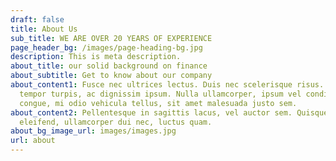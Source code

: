 ```yaml
---
draft: false
title: About Us
sub_title: WE ARE OVER 20 YEARS OF EXPERIENCE
page_header_bg: /images/page-heading-bg.jpg
description: This is meta description.
about_title: our solid background on finance
about_subtitle: Get to know about our company
about_content1: Fusce nec ultrices lectus. Duis nec scelerisque risus. Ut id
  tempor turpis, ac dignissim ipsum. Nulla ullamcorper, ipsum vel condimentum
  congue, mi odio vehicula tellus, sit amet malesuada justo sem.
about_content2: Pellentesque in sagittis lacus, vel auctor sem. Quisque eu quam
  eleifend, ullamcorper dui nec, luctus quam.
about_bg_image_url: images/images.jpg
url: about
---
```

